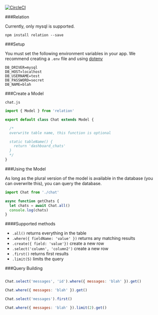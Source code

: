 [![CircleCI](https://circleci.com/gh/navjobs/relation.svg?style=svg&circle-token=41fd7488fd84fed547bfb1266694db44317eec90)](https://circleci.com/gh/navjobs/relation)

###Relation

Currently, only mysql is supported.

```
npm install relation --save
```

###Setup

You must set the following environment variables in your app. We recommend creating a `.env` file and using [dotenv](https://github.com/motdotla/dotenv)

```
DB_DRIVER=mysql
DB_HOST=localhost
DB_USERNAME=test
DB_PASSWORD=secret
DB_NAME=blah
```

###Create a Model

`chat.js`

```js
import { Model } from 'relation'

export default class Chat extends Model {

  /*
  overwrite table name, this function is optional

  static tableName() {
    return 'dashboard_chats'
  }
  */
}


```

###Using the Model

As long as the plural version of the model is available in the database (you can overwrite this), you can query the database.

```js
import Chat from './chat'

async function getChats {
  let chats = await Chat.all()
  console.log(chats)
}
```

####Supported methods

- `.all()` returns everything in the table
- `.where({ fieldName: 'value' })` returns any matching results
- `.create({ field: 'value'})` create a new row
- `.select('column', 'column2')` create a new row
- `.first()` returns first results
- `.limit(5)` limits the query

###Query Building

```js

Chat.select('messages', 'id').where({ messages: 'blah' }).get()

Chat.where({ messages: 'blah' }).get()

Chat.select('messages').first()

Chat.where({ messages: 'blah' }).limit(2).get()


```
